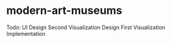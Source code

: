 # modern-art-museums

Todo:
UI Design
Second Visualization Design
First Visualization Implementation
